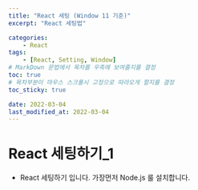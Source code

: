 ```yaml
---
title: "React 세팅 (Window 11 기준)"
excerpt: "React 세팅법"

categories:
    - React
tags:
    - [React, Setting, Window]
# MarkDown 문법에서 목차를 우측에 보여줄지를 결정
toc: true
# 목차부분이 마우스 스크롤시 고정으로 따라오게 할지를 결정
toc_sticky: true

date: 2022-03-04
last_modified_at: 2022-03-04
---
```


# React 세팅하기_1
- React 세팅하기 입니다. 가장먼저 Node.js 룰 설치합니다. 